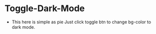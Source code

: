 # Toggle-Dark-Mode

- This here is simple as pie Just click toggle btn to change bg-color to dark mode.
